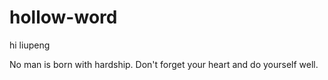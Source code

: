 # hollow-word
hi liupeng

No man is born with hardship.
Don't forget your heart and do yourself well. 
